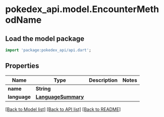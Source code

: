 # pokedex_api.model.EncounterMethodName

## Load the model package
```dart
import 'package:pokedex_api/api.dart';
```

## Properties
Name | Type | Description | Notes
------------ | ------------- | ------------- | -------------
**name** | **String** |  | 
**language** | [**LanguageSummary**](LanguageSummary.md) |  | 

[[Back to Model list]](../README.md#documentation-for-models) [[Back to API list]](../README.md#documentation-for-api-endpoints) [[Back to README]](../README.md)


